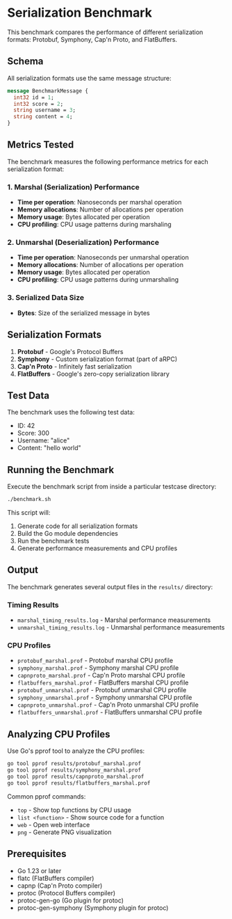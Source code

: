 # Serialization Benchmark

This benchmark compares the performance of different serialization formats: Protobuf, Symphony, Cap'n Proto, and FlatBuffers.

## Schema

All serialization formats use the same message structure:

```proto
message BenchmarkMessage {
  int32 id = 1;
  int32 score = 2;
  string username = 3;
  string content = 4;
}
```

## Metrics Tested

The benchmark measures the following performance metrics for each serialization format:

### 1. Marshal (Serialization) Performance
- **Time per operation**: Nanoseconds per marshal operation
- **Memory allocations**: Number of allocations per operation
- **Memory usage**: Bytes allocated per operation
- **CPU profiling**: CPU usage patterns during marshaling

### 2. Unmarshal (Deserialization) Performance
- **Time per operation**: Nanoseconds per unmarshal operation
- **Memory allocations**: Number of allocations per operation
- **Memory usage**: Bytes allocated per operation
- **CPU profiling**: CPU usage patterns during unmarshaling

### 3. Serialized Data Size
- **Bytes**: Size of the serialized message in bytes

## Serialization Formats

1. **Protobuf** - Google's Protocol Buffers
2. **Symphony** - Custom serialization format (part of aRPC)
3. **Cap'n Proto** - Infinitely fast serialization
4. **FlatBuffers** - Google's zero-copy serialization library

## Test Data

The benchmark uses the following test data:
- ID: 42
- Score: 300
- Username: "alice"
- Content: "hello world"

## Running the Benchmark

Execute the benchmark script from inside a particular testcase directory:

```bash
./benchmark.sh
```

This script will:
1. Generate code for all serialization formats
2. Build the Go module dependencies
3. Run the benchmark tests
4. Generate performance measurements and CPU profiles

## Output

The benchmark generates several output files in the `results/` directory:

### Timing Results
- `marshal_timing_results.log` - Marshal performance measurements
- `unmarshal_timing_results.log` - Unmarshal performance measurements

### CPU Profiles
- `protobuf_marshal.prof` - Protobuf marshal CPU profile
- `symphony_marshal.prof` - Symphony marshal CPU profile
- `capnproto_marshal.prof` - Cap'n Proto marshal CPU profile
- `flatbuffers_marshal.prof` - FlatBuffers marshal CPU profile
- `protobuf_unmarshal.prof` - Protobuf unmarshal CPU profile
- `symphony_unmarshal.prof` - Symphony unmarshal CPU profile
- `capnproto_unmarshal.prof` - Cap'n Proto unmarshal CPU profile
- `flatbuffers_unmarshal.prof` - FlatBuffers unmarshal CPU profile

## Analyzing CPU Profiles

Use Go's pprof tool to analyze the CPU profiles:

```bash
go tool pprof results/protobuf_marshal.prof
go tool pprof results/symphony_marshal.prof
go tool pprof results/capnproto_marshal.prof
go tool pprof results/flatbuffers_marshal.prof
```

Common pprof commands:
- `top` - Show top functions by CPU usage
- `list <function>` - Show source code for a function
- `web` - Open web interface
- `png` - Generate PNG visualization

## Prerequisites

- Go 1.23 or later
- flatc (FlatBuffers compiler)
- capnp (Cap'n Proto compiler)
- protoc (Protocol Buffers compiler)
- protoc-gen-go (Go plugin for protoc)
- protoc-gen-symphony (Symphony plugin for protoc)
